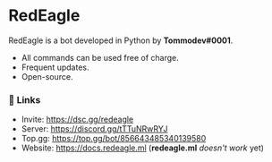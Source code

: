 # RedEagle

RedEagle is a bot developed in Python by **Tommodev#0001**.

- All commands can be used free of charge.
- Frequent updates.
- Open-source.

### :link: **Links**
- Invite: https://dsc.gg/redeagle
- Server: https://discord.gg/tTTuNRwRYJ
- Top.gg: https://top.gg/bot/856643485340139580
- Website: https://docs.redeagle.ml (**redeagle.ml** _doesn't work_ yet)
